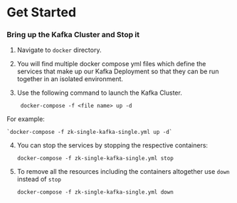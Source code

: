 # Get Started

### Bring up the Kafka Cluster and Stop it

1. Navigate to `docker` directory.
2. You will find multiple docker compose yml files which define the services that make up our Kafka Deployment so that they can be run together in an isolated environment.
3. Use the following command to launch the Kafka Cluster.
  
    
    ` docker-compose -f <file name> up -d`
    
For example:
    
    `docker-compose -f zk-single-kafka-single.yml up -d`
4. You can stop the services by stopping the respective containers:


    `docker-compose -f zk-single-kafka-single.yml stop`

5. To remove all the resources including the containers altogether use `down` instead of `stop`


    `docker-compose -f zk-single-kafka-single.yml down`